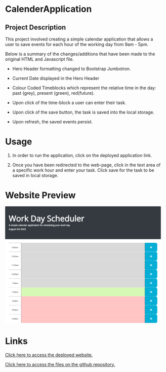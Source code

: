 # CalenderApplication


## Project Description 

This project involved creating a simple calendar application that allows a user to save events for each hour of the working day from 9am - 5pm.

Below is a summary of the changes/additions that have been made to the original HTML and Javascript file.

* Hero Header formatting changed to Bootstrap Jumbotron.

* Current Date displayed in the Hero Header

* Colour Coded Timeblocks which represent the relative time in the day: past (grey), present (green), red(future).

* Upon click of the time-block a user can enter their task.

* Upon click of the save button, the task is saved into the local storage. 

* Upon refresh, the saved events persist. 

# Usage

1. In order to run the application, click on the deployed application link.

2. Once you have been redirected to the web-page, click in the text area of a specific work hour and enter your task. Click save for the task to be saved in local storage.

# Website Preview

![Website Screenshot](websiteScreenshot.png)

# Links
[Click here to access the deployed website.](https://fadumaabdi.github.io/CalenderApplication/)

[Click here to access the files on the github repository.](https://github.com/fadumaabdi/CalenderApplication)


